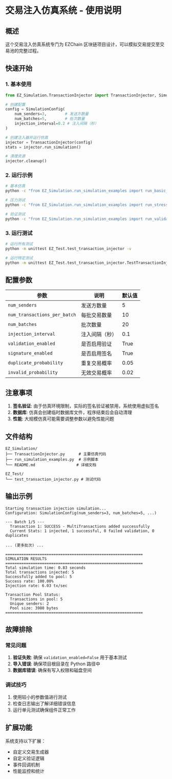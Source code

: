 # 交易注入仿真系统 - 使用说明

## 概述

这个交易注入仿真系统专门为 EZChain 区块链项目设计，可以模拟交易提交至交易池的完整过程。

## 快速开始

### 1. 基本使用

```python
from EZ_Simulation.TransactionInjector import TransactionInjector, SimulationConfig

# 创建配置
config = SimulationConfig(
    num_senders=3,        # 发送方数量
    num_batches=5,        # 批次数量
    injection_interval=0.2 # 注入间隔（秒）
)

# 创建注入器并运行仿真
injector = TransactionInjector(config)
stats = injector.run_simulation()

# 清理资源
injector.cleanup()
```

### 2. 运行示例

```bash
# 基本仿真
python -c "from EZ_Simulation.run_simulation_examples import run_basic_simulation; run_basic_simulation()"

# 压力测试
python -c "from EZ_Simulation.run_simulation_examples import run_stress_test; run_stress_test()"

# 验证测试
python -c "from EZ_Simulation.run_simulation_examples import run_validation_test; run_validation_test()"
```

### 3. 运行测试

```bash
# 运行所有测试
python -m unittest EZ_Test.test_transaction_injector -v

# 运行特定测试
python -m unittest EZ_Test.test_transaction_injector.TestTransactionInjector.test_inject_single_transaction -v
```

## 配置参数

| 参数 | 说明 | 默认值 |
|------|------|--------|
| `num_senders` | 发送方数量 | 5 |
| `num_transactions_per_batch` | 每批交易数量 | 10 |
| `num_batches` | 批次数量 | 20 |
| `injection_interval` | 注入间隔（秒） | 0.1 |
| `validation_enabled` | 是否启用验证 | True |
| `signature_enabled` | 是否启用签名 | True |
| `duplicate_probability` | 重复交易概率 | 0.05 |
| `invalid_probability` | 无效交易概率 | 0.02 |

## 注意事项

1. **签名验证**: 由于仿真环境限制，实际的签名验证被禁用，系统使用虚拟签名
2. **数据库**: 仿真会创建临时数据库文件，程序结束后会自动清理
3. **性能**: 大规模仿真可能需要调整参数以避免性能问题

## 文件结构

```
EZ_Simulation/
├── TransactionInjector.py      # 主要仿真代码
├── run_simulation_examples.py  # 示例脚本
└── README.md                  # 详细文档

EZ_Test/
└── test_transaction_injector.py # 测试代码
```

## 输出示例

```
Starting transaction injection simulation...
Configuration: SimulationConfig(num_senders=3, num_batches=5, ...)

--- Batch 1/5 ---
  Transaction 1: SUCCESS - MultiTransactions added successfully
  Current Stats: 1 injected, 1 successful, 0 failed validation, 0 duplicates

... (更多批次) ...

============================================================
SIMULATION RESULTS
============================================================
Total simulation time: 0.83 seconds
Total transactions injected: 5
Successfully added to pool: 5
Success rate: 100.00%
Injection rate: 6.03 tx/sec

Transaction Pool Status:
  Transactions in pool: 5
  Unique senders: 2
  Pool size: 3980 bytes
============================================================
```

## 故障排除

### 常见问题

1. **验证失败**: 确保 `validation_enabled=False` 用于基本测试
2. **导入错误**: 确保项目根目录在 Python 路径中
3. **数据库错误**: 确保有写入权限和磁盘空间

### 调试技巧

1. 使用较小的参数值进行测试
2. 检查日志输出了解详细错误信息
3. 运行单元测试确保组件正常工作

## 扩展功能

系统支持以下扩展：
- 自定义交易生成器
- 自定义验证逻辑
- 事件回调机制
- 性能监控和统计
